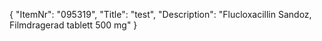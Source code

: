 {
  "ItemNr": "095319",
  "Title": "test",
  "Description": "Flucloxacillin Sandoz, Filmdragerad tablett 500 mg"
}